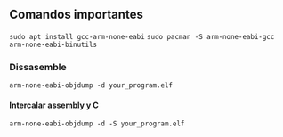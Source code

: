 ## Comandos importantes
`sudo apt install gcc-arm-none-eabi` 
`sudo pacman -S arm-none-eabi-gcc arm-none-eabi-binutils`

### Dissasemble
`arm-none-eabi-objdump -d your_program.elf`
#### Intercalar assembly y C
`arm-none-eabi-objdump -d -S your_program.elf`


